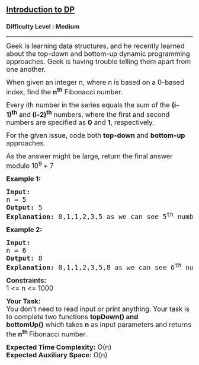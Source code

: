 <h2><a href="https://practice.geeksforgeeks.org/problems/introduction-to-dp/1">Introduction to DP</a></h2><h3>Difficulty Level : Medium</h3><hr><div class="problems_problem_content__Xm_eO"><p><span style="font-size:18px">Geek is learning data structures, and he recently learned about the top-down and bottom-up dynamic programming approaches</span><span style="font-size:18px">. Geek is having trouble telling them apart from one another.</span></p>

<p><span style="font-size:18px">When given an integer n, where n is based on a 0-based index, find the <strong>n<sup>th</sup></strong>&nbsp;Fibonacci number.</span></p>

<p><span style="font-size:18px">Every ith number in the series equals the sum of the <strong>(i-1)<sup>th</sup></strong>&nbsp;and<strong> (i-2)<sup>th</sup></strong>&nbsp;numbers, where the first and second numbers are specified as <strong>0</strong> and <strong>1</strong>, respectively.</span></p>

<p><span style="font-size:18px">For the given issue, code both <strong>top-down</strong> and <strong>bottom-up</strong> approaches</span><span style="font-size:18px">.</span></p>

<p><span style="font-size:18px">As the answer might be large, return the final answer modulo 10<sup>9&nbsp;</sup>+ 7</span></p>

<p><span style="font-size:18px"><strong>Example 1:</strong></span></p>

<pre><span style="font-size:18px"><strong>Input:</strong>
n = 5
<strong>Output: </strong>5
<strong>Explanation:</strong> 0,1,1,2,3,5 as we can see 5<sup>th</sup>&nbsp;number is 5.</span></pre>

<p><span style="font-size:18px"><strong>Example 2:</strong></span></p>

<pre><span style="font-size:18px"><strong>Input:</strong>
n = 6
<strong>Output: </strong>8
<strong>Explanation:</strong> 0,1,1,2,3,5,8 as we can see 6<sup>th</sup>&nbsp;number is 8.</span></pre>

<p><span style="font-size:18px"><strong>Constraints:</strong><br>
1 &lt;= n &lt;= 1000</span></p>

<p><span style="font-size:18px"><strong>Your Task:</strong><br>
You don't need to read input or print anything. Your task is to complete two&nbsp;functions <strong>topDown() and bottomUp()</strong>&nbsp;which takes <strong>n</strong>&nbsp;as input parameters and returns the <strong>n<sup>th&nbsp;</sup></strong>Fibonacci number.</span></p>

<p><span style="font-size:18px"><strong>Expected Time Complexity:</strong>&nbsp;O(n)<br>
<strong>Expected Auxiliary Space:</strong>&nbsp;O(n)</span></p>
</div>